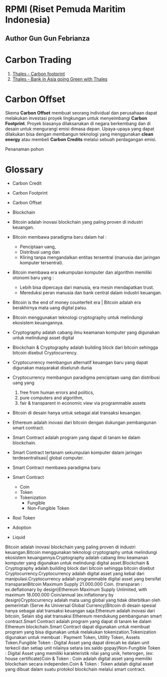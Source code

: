 # RPMI (Riset Pemuda Maritim Indonesia)

## Author Gun Gun Febrianza

# Carbon Trading

1. [Thales - Carbon footprint](https://www.thalesgroup.com/en/markets/digital-identity-and-security/banking-payment/cards/eco-friendly-credit-card/carbon-neutrality)
2. [Thales - Bank in Asia going Green with Thales](https://www.thalesgroup.com/en/singapore/press_release/banks-asia-are-going-green-thales)



# Carbon Offset

Skema **Carbon Offset** membuat seorang individual dan perusahaan dapat melakukan investasi proyek lingkungan untuk menyeimbangi **Carbon Footprint**. Proyek biasanya dilaksanakan di negara berkembang dan di desain untuk mengurangi emisi dimasa depan. Upaya-upaya yang dapat dilakukan bisa dengan membangun teknologi yang menggunakan **clean energy** atau membeli **Carbon Credits** melalui sebuah perdagangan emisi.



Penanaman pohon 



# Glossary

- Carbon Credit
- Carbon Footprint
- Carbon Offset





- Blockchain
- Bitcoin adalah inovasi blockchain yang paling proven di industri keuangan.
- Bitcoin membawa paradigma baru dalam hal :
  - Penciptaan uang, 
  - Distribusi uang dan 
  - Kliring tanpa mengandalkan entitas tersentral (manusia dan jaringan komputer tersentral).
- Bitcoin membawa era sekumpulan komputer dan algorithm memiliki otonomi baru yang :
  - Lebih bisa dipercaya dari manusia, era mesin mendapatkan trust.
  - Mereduksi peran manusia dan bank central dalam industri keuangan. 
- Bitcoin is the end of money counterfeit era | Bitcoin adalah era berakhirnya mata uang digital palsu.
- Bitcoin menggunakan teknologi cryptography untuk melindungi ekosistem keuangannya.
- Cryptography adalah cabang ilmu keamanan komputer yang digunakan untuk melindungi asset digital
- Blockchain & Cryptography adalah building block dari bitcoin sehingga bitcoin disebut Cryptocurrency.
- Cryptocurrency membangun alternatif keuangan baru yang dapat digunakan masyarakat diseluruh dunia
- Cryptocurrency membangun paradigma penciptaan uang dan distribusi uang yang 
  1. free from human errors and politics, 
  2. pure computers and algorithm, 
  3. fair & transparent in economic view via programmable assets
- Bitcoin di desain hanya untuk sebagai alat transaksi keuangan.
- Ethereum adalah inovasi dari bitcoin dengan dukungan pembangunan smart contract.
- Smart Contract adalah program yang dapat di tanam ke dalam blockchain.
- Smart Contract tertanam sekumpulan komputer dalam jaringan terdesentralisasi| global computer.
- Smart Contract membawa paradigma baru 
- Smart Contract
  - Coin 
  - Token
  - Tokenization
    - Fungible 
    - Non-Fungible Token
- Roxi Token



- Adoption
- Liquid





Bitcoin adalah inovasi blockchain yang paling proven di industri keuangan.Bitcoin menggunakan teknologi cryptography untuk melindungi ekosistem keuangannya.Cryptography adalah cabang ilmu keamanan komputer yang digunakan untuk melindungi digital asset.Blockchain & Cryptography adalah building block dari bitcoin sehingga bitcoin disebut Cryptocurrency.Cryptocurrency adalah digital asset yang kebal dari manipulasi.Cryptocurrency adalah programmable digital asset yang bersifat transparanBitcoin Maximum Supply 21.000.000 Coin. (transparan : ex.deflationary by design)Ethereum Maximum Supply Unlimited, with maximum 18.000.000 Coin/annual (ex.inflationary by design)Cryptocurrency adalah mata uang global yang tidak diterbitkan oleh pemerintah (Serve As Universal Global Currency)Bitcoin di desain spesial hanya sebagai alat transaksi keuangan saja.Ethereum adalah inovasi dari bitcoin, Selain sbg alat transaksi Ethereum mendukung pembangunan smart contract.Smart Contract adalah program yang dapat di tanam ke dalam Ethereum blockchain.Smart Contract dapat digunakan untuk membuat program yang bisa digunakan untuk melakukan tokenization.Tokenization digunakan untuk membuat : Payment Token, Utility Token, Assets Token.Fungible Token : Digital Asset yang dapat direcah ke dalam unit terkecil dan setiap unit nilainya setara (ex.saldo gopay)Non-Fungible Token : Digital Asset yang memiliki karakteristik nilai yang unik, heterogen, (ex: house certificate)Coin & Token : Coin adalah digital asset yang memiliki blockchain secara independen.Coin & Token : Token adalah digital asset yang dibuat dalam suatu protokol blockchain melalui smart contract.

